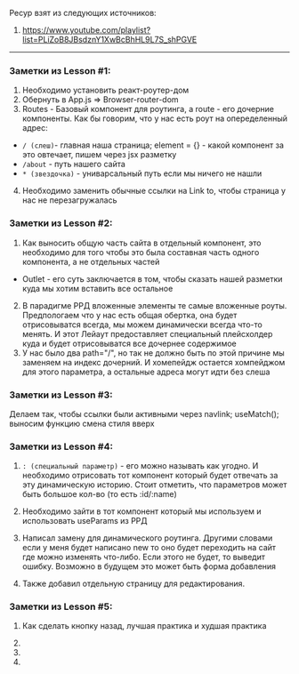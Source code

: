 Ресур взят из следующих источников: 
1. https://www.youtube.com/playlist?list=PLiZoB8JBsdznY1XwBcBhHL9L7S_shPGVE
---

### Заметки из Lesson #1: 
1. Необходимо установить реакт-роутер-дом
2. Обернуть в App.js => Browser-router-dom
3. Routes - Базовый компонент для роутинга, а route - его дочерние компоненты. Как бы говорим, что у нас есть роут на опеределенный адрес:
- `/ (слеш)`- главная наша страница; element = {} - какой компонент за это овтечает, пишем через jsx разметку
- `/about` - путь нашего сайта
- `* (звездочка)` - униварсальный путь если мы ничего не нашли
4. Необходимо заменить обычные ссылки на Link to, чтобы страница у нас не перезагружалась


### Заметки из Lesson #2: 
1. Как выносить общую часть сайта в отдельный компонент, это необходимо для того чтобы это была составная часть одного компонента, а не отдельных частей
- Outlet - его суть заключается в том, чтобы сказать нашей разметки куда мы хотим вставить все остальное
2. В парадигме РРД вложенные элементы те самые вложенные роуты. Предпологаем что у нас есть общая обертка, она будет отрисовыватся всегда, мы можем динамически всегда что-то менять. И этот Лейаут предоставляет специальный плейсхолдер куда и будет отрисовыватся все дочернее содержимое
3. У нас было два path="/", но так не должно быть по этой причине мы заменяем на индекс дочерний. И хомепейдж остается хомпейджом для этого параметра, а остальные адреса могут идти без слеша


### Заметки из Lesson #3: 
Делаем так, чтобы ссылки были активными через navlink; useMatch(); выносим функцию смена стиля вверх 


### Заметки из Lesson #4: 
1. `: (специальный параметр)` - его можно называть как угодно. И необходимо отрисовать тот компонент который будет отвечать за эту динамическую историю. Стоит отметить, что параметров может быть большое кол-во (то есть :id/:name)

2. Необходимо зайти в тот компонент который мы используем и использовать useParams из РРД

3. Написал замену для динамического роутинга. Другими словами если у меня будет написано new то оно будет переходить на сайт где можно изменять что-либо. Если этого не будет, то выведит ошибку. Возможно в будущем это может быть форма добавления

4. Также добавил отдельную страницу для редактирования. 

### Заметки из Lesson #5:

1. Как сделать кнопку назад, лучшая практика и худшая практика

2. 

3.

4.